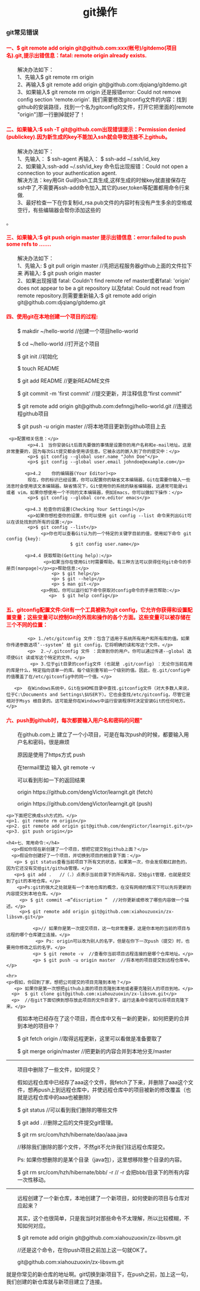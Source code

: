<!DOCTYPE html>
<html lang="en">
<head>
	<meta charset="UTF-8">
	<title>git操作</title>
	<style type="text/css">
		div>h1{text-align: center;}
		div>h1>a{text-decoration: none;}
		h4{color:red;}
		div.all>p{margin-left: 30px;}
	</style>
</head>
<body>
<div>
	<h1>
		<a href='http://www.liaoxuefeng.com/wiki/0013739516305929606dd18361248578c67b8067c8c017b000/0013758392816224cafd33c44b4451887cc941e6716805c000'>git操作</a>
	</h1>
</div>
<h3>git常见错误</h3>
<div class="all">
	<h4>一、$ git remote add origin git@github.com:xxx(帐号)/gitdemo(项目名).git,提示出错信息：fatal: remote origin already exists.</h4>
<p>
  解决办法如下：<br/>
   		1、先输入$ git remote rm origin<br/>
   		2、再输入$ git remote add origin git@github.com:djqiang/gitdemo.git<br/>
   		3、如果输入$ git remote rm origin 还是报错error: Could not remove config section 'remote.origin'.
         我们需要修改gitconfig文件的内容：找到github的安装路径，找到一个名为gitconfig的文件，打开它把里面的[remote "origin"]那一行删掉就好了！
</p>


<h4>
	二、如果输入:$ ssh -T git@github.com出现错误提示：Permission denied (publickey).因为新生成的key不能加入ssh就会导致连接不上github。
</h4>
<p>
	解决办法如下：<br/>
      1、先输入：  $ ssh-agent  再输入：  $ ssh-add ~/.ssh/id_key<br/>
      2、如果输入:ssh-add ~/.ssh/id_key 命令后出现报错：Could not open a connection to your authentication agent.<br/>
        解决方法：key用Git Gui的ssh工具生成,这样生成的时候key就直接保存在ssh中了,不需要再ssh-add命令加入,其它的user,token等配置都用命令行来做.<br/>
      3、最好检查一下在你复制id_rsa.pub文件的内容时有没有产生多余的空格或空行，有些编辑器会帮你添加这些的
</p>
    。
<h4>
	三、如果输入:$ git push origin master 提示出错信息：error:failed to push some refs to .......
</h4>
<p>
	解决办法如下：<br/>
      1、先输入:  $ git pull origin master //先把远程服务器github上面的文件拉下来   再输入:  $ git push origin master<br/>
      2、如果出现报错 fatal: Couldn't find remote ref master或者fatal: 'origin' does not appear to be a git repository
         以及fatal: Could not read from remote repository.则需要重新输入:$ git remote add origin git@github.com:djqiang/gitdemo.git
</p>
<h4>
	四、使用git在本地创建一个项目的过程:
</h4>
	<p>$ makdir ~/hello-world    //创建一个项目hello-world</p>
     <p>$ cd ~/hello-world       //打开这个项目</p>
     <p>$ git init             //初始化</p>
     <p>$ touch README</p>
     <p>$ git add README        //更新README文件</p>
     <p>$ git commit -m 'first commit'     //提交更新，并注释信息“first commit”</p>
     <p>$ git remote add origin git@github.com:defnngj/hello-world.git //连接远程github项目 </p> 
     <p>$ git push -u origin master     //将本地项目更新到github项目上去</p>

  	 <p>配置相关信息：</p>
            <p>4.1　当你安装Git后首先要做的事情是设置你的用户名称和e-mail地址。这是非常重要的，因为每次Git提交都会使用该信息。它被永远的嵌入到了你的提交中：</p>
			<p>$ git config --global user.name "John Doe"</p>
			<p>$ git config --global user.email johndoe@example.com</p>
 
           <p>4.2    你的编辑器(Your Editor)<p>
			现在，你的标识已经设置，你可以配置你的缺省文本编辑器，Git在需要你输入一些消息时会使用该文本编辑器。缺省情况下，Git使用你的系统的缺省编辑器，这通常可能是vi 或者 vim。如果你想使用一个不同的文本编辑器，例如Emacs，你可以做如下操作：</p>
			<p>$ git config --global core.editor emacs</p>
 
           <p>4.3 检查你的设置(Checking Your Settings)</p>
			<p>如果你想检查你的设置，你可以使用 git config --list 命令来列出Git可以在该处找到的所有的设置:</p>
			<p>$ git config --list</p>
                 <p>你也可以查看Git认为的一个特定的关键字目前的值，使用如下命令 git config {key}:
                            $ git config user.name</p>
 
           <p>4.4 获取帮助(Getting help):</p>
                  <p>如果当你在使用Git时需要帮助，有三种方法可以获得任何git命令的手册页(manpage)</p><p>帮助信息:</p>
                     <p> $ git help</p>
                     <p> $ git --help</p>
                     <p> $ man git-</p>
                 <p>例如，你可以运行如下命令获取对config命令的手册页帮助:</p>
                    <p>  $ git help config</p>
<h4>五、gitconfig配置文件:Git有一个工具被称为git config，它允许你获得和设置配置变量；这些变量可以控制Git的外观和操作的各个方面。这些变量可以被存储在三个不同的位置：</h4>
  
            <p> 1./etc/gitconfig 文件：包含了适用于系统所有用户和所有库的值。如果你传递参数选项’--system’ 给 git config，它将明确的读和写这个文件。</p>
            <p>  2.~/.gitconfig 文件 ：具体到你的用户。你可以通过传递--global 选项使Git 读或写这个特定的文件。</p>
             <p> 3.位于git目录的config文件 (也就是 .git/config) ：无论你当前在用的库是什么，特定指向该单一的库。每个级别重写前一个级别的值。因此，在.git/config中的值覆盖了在/etc/gitconfig中的同一个值。</p>

       <p>  在Windows系统中，Git在$HOME目录中查找.gitconfig文件（对大多数人来说，位于C:\Documents and Settings\$USER下）。它也会查找/etc/gitconfig，尽管它是相对于Msys 根目录的。这可能是你在Windows中运行安装程序时决定安装Git的任何地方。</p> 

  <h4>六、push到github时，每次都要输入用户名和密码的问题"</h4>
  <p>在github.com上 建立了一个小项目，可是在每次push的时候，都要输入用户名和密码，很是麻烦</p>
   <p>原因是使用了https方式 push</p>
    <p>在termail里边 输入  git remote -v</p>
    <p>可以看到形如一下的返回结果</p>
    <p>origin https://github.com/dengVictor/learngit.git (fetch)</p>
    <p> origin https://github.com/dengVictor/learngit.git (push)</p>

    <p>下面把它换成ssh方式的。</p>
    <p>1. git remote rm origin</p>
    <p>2. git remote add origin git@github.com/dengVictor/learngit.git</p>
    <p>3. git push origin</p>

    <h4>七、常用命令:</h4>
      <p>假如你现在新创建了一个项目，想把它提交到github上面？</p>
      <p>假设你创建好了一个项目，并切换到项目的根目录下面：</p>
       <p> $ git status查看当前项目下所有文的状态，如果第一次，你会发现都红颜色的，因为它还没有交给git/github管理。</p>
       <p>$ git add .   //（.）点表示当前目录下的所有内容，交给git管理，也就是提交到了git的本地仓库。</p> 
        <p>Ps:git的强大之处就是有一个本地仓库的概念，在没有网络的情况下可以先将更新的内容提交到本地仓库。</p>
         <p> $ git commit –m”discription ”  //对你更新或修改了哪些内容做一个描述。</p>
         <p>$ git remote add origin git@github.com:xiahouzuoxin/zx-libsvm.git</p>
                
              <p>// 如果你是第一次提交项目，这一句非常重要，这是你本地的当前的项目与远程的哪个仓库建立连接。</p>
               <p> Ps: origin可以改为别人的名字，但是在你下一次push（提交）时，也要用你修改之后的名字。</p>
              <p> $ git remote -v  //查看你当前项目远程连接的是哪个仓库地址。</p>
              <p> $ git push -u origin master  //将本地的项目提交到远程仓库中。</p>
 
    <hr>
    <p>假如，你回到了家，想把公司提交的项目克隆到本地？</p>
       <p> 如果你是第一次想把github上面的项目克隆到本地或者要克隆别人的项目到地。</p>
      <p>  $ git clone git@github.com:xiahouzuoxin/zx-libsvm.git</p>
      <p>  //在git下面切换到想存放此项目的文件目录下，运行这条命令就可以将项目克隆下来。</p>
   <p>假如本地已经存在了这个项目，而仓库中又有一新的更新，如何把更的合并到本地的项目中？</p>
    <p>   $ git fetch origin    //取得远程更新，这里可以看做是准备要取了</p>
   <p>    $ git merge origin/master  //把更新的内容合并到本地分支/master</p>

   <hr>
   <p>项目中删除了一些文件，如何提交？</p>
   <p>假如远程仓库中已经存了aaa这个文件，我fetch了下来，并删除了aaa这个文件，想再push上到远程仓库中，并使远程仓库中的项目被新的修改覆盖（也就是远程仓库中的aaa也被删除）</p>
   <p>$ git status   //可以看到我们删除的哪些文件</p>
   <p>$ git add .   //删除之后的文件提交git管理。</p>
   <p>$ git rm   src/com/hzh/hibernate/dao/aaa.java  </p>  
	<p>//移除我们删除的那个文件，不然git不允许我们往远程仓库提交。</p>
   <p>Ps: 如果你想删除的是某个目录（java包），这里想移除整个目录的内容。</p>
   <p>$ git rm  src/com/hzh/hibernate/bbb/ -r   // -r 会把bbb/目录下的所有内容一次性移动。</p>

   <hr>
   <p>远程创建了一个新仓库，本地创建了一个新项目，如何使新的项目与仓库对应起来？</p> 
      <p> 其实，这个也很简单，只是我当时对那些命令不太理解，所以比较模糊，不知如何对应。</p> 
        <p>     $ git remote add origin git@github.com:xiahouzuoxin/zx-libsvm.git</p> 
        <p>       //还是这个命令，在你push项目之前加上这一句就OK了。</p> 
        <p>     git@github.com:xiahouzuoxin/zx-libsvm.git </p> 就是你常见的新仓库的地址啊。git切换到新项目下，在push之前，加上这一句，我们创建的新仓库就与新项目建立了连接。</p> 
</div>



</body>
</html>
